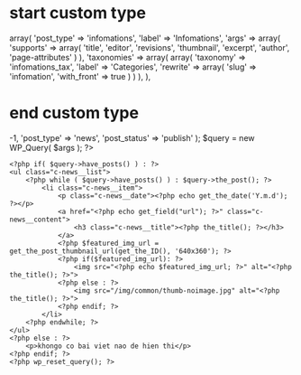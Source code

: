# start custom type
array(
    'post_type' => 'infomations',
    'label'     => 'Infomations',
    'args'      => array(
        'supports' => array(
            'title', 'editor', 'revisions', 'thumbnail', 'excerpt', 'author', 'page-attributes'
        )
    ),
    'taxonomies' => array(
        array(
            'taxonomy' => 'infomations_tax',
            'label' => 'Categories',
            'rewrite'   => array(
                'slug' => 'infomation',
                'with_front' => true
            )
        )
    ),
),
# end custom type

<?php
    $args = array(
        'posts_per_page' => -1,
        'post_type' => 'news',
        'post_status' => 'publish'
    );
    $query = new WP_Query( $args );
    ?>

    <?php if( $query->have_posts() ) : ?>
    <ul class="c-news__list">
        <?php while ( $query->have_posts() ) : $query->the_post(); ?>
            <li class="c-news__item">
                <p class="c-news__date"><?php echo get_the_date('Y.m.d'); ?></p>
                <a href="<?php echo get_field("url"); ?>" class="c-news__content">
                    <h3 class="c-news__title"><?php the_title(); ?></h3>
                </a>
                <?php $featured_img_url = get_the_post_thumbnail_url(get_the_ID(), '640x360'); ?>
                <?php if($featured_img_url): ?>
                    <img src="<?php echo $featured_img_url; ?>" alt="<?php the_title(); ?>">
                <?php else : ?>
                    <img src="/img/common/thumb-noimage.jpg" alt="<?php the_title(); ?>">
                <?php endif; ?>
            </li>
        <?php endwhile; ?>
    </ul>
    <?php else : ?>
        <p>khongo co bai viet nao de hien thi</p>
    <?php endif; ?>
    <?php wp_reset_query(); ?>
